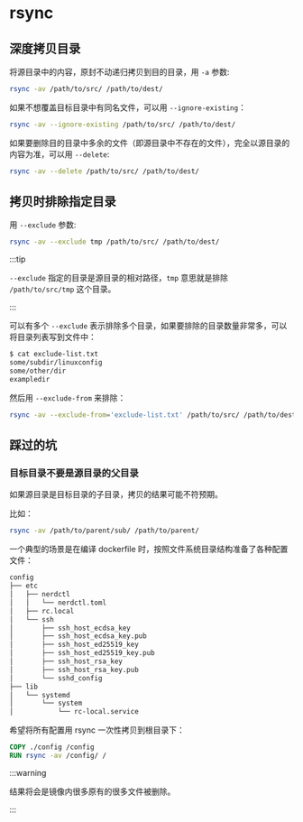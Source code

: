 # rsync

## 深度拷贝目录

将源目录中的内容，原封不动递归拷贝到目的目录，用 `-a` 参数:

```bash
rsync -av /path/to/src/ /path/to/dest/
```

如果不想覆盖目标目录中有同名文件，可以用 `--ignore-existing`：

```bash
rsync -av --ignore-existing /path/to/src/ /path/to/dest/
```

如果要删除目的目录中多余的文件（即源目录中不存在的文件），完全以源目录的内容为准，可以用 `--delete`:

```bash
rsync -av --delete /path/to/src/ /path/to/dest/
```

## 拷贝时排除指定目录

用 `--exclude` 参数:

```bash
rsync -av --exclude tmp /path/to/src/ /path/to/dest/
```

:::tip

`--exclude` 指定的目录是源目录的相对路径，`tmp` 意思就是排除 `/path/to/src/tmp` 这个目录。

:::

可以有多个 `--exclude` 表示排除多个目录，如果要排除的目录数量非常多，可以将目录列表写到文件中：

```bash
$ cat exclude-list.txt
some/subdir/linuxconfig
some/other/dir
exampledir
```

然后用 `--exclude-from` 来排除：

```bash
rsync -av --exclude-from='exclude-list.txt' /path/to/src/ /path/to/dest/
```

## 踩过的坑

### 目标目录不要是源目录的父目录

如果源目录是目标目录的子目录，拷贝的结果可能不符预期。

比如：

```bash
rsync -av /path/to/parent/sub/ /path/to/parent/
```

一个典型的场景是在编译 dockerfile 时，按照文件系统目录结构准备了各种配置文件：

```txt
config
├── etc
│   ├── nerdctl
│   │   └── nerdctl.toml
│   ├── rc.local
│   └── ssh
│       ├── ssh_host_ecdsa_key
│       ├── ssh_host_ecdsa_key.pub
│       ├── ssh_host_ed25519_key
│       ├── ssh_host_ed25519_key.pub
│       ├── ssh_host_rsa_key
│       ├── ssh_host_rsa_key.pub
│       └── sshd_config
├── lib
│   └── systemd
│       └── system
│           └── rc-local.service
```

希望将所有配置用 rsync 一次性拷贝到根目录下：

```dockerfile title="Dockerfile"
COPY ./config /config
RUN rsync -av /config/ /
```

:::warning

结果将会是镜像内很多原有的很多文件被删除。

:::

